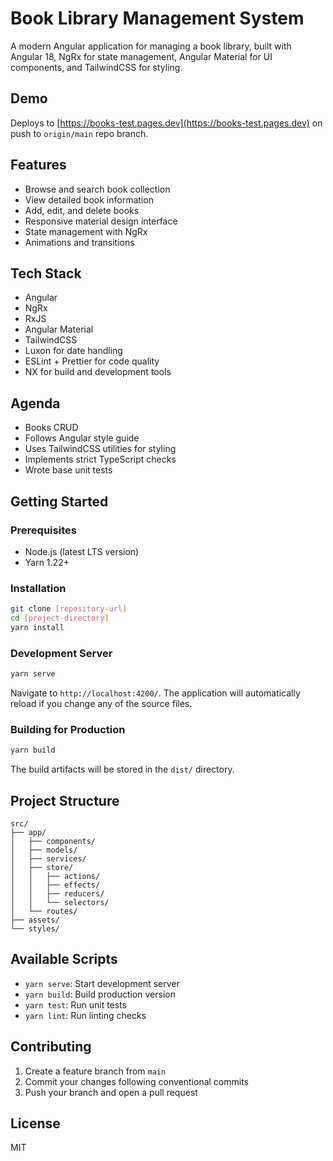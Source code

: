 # Book Library Management System

A modern Angular application for managing a book library, built with Angular 18, NgRx for state management, Angular Material for UI components, and TailwindCSS for styling.

## Demo

Deploys to [https://books-test.pages.dev](https://books-test.pages.dev) on push to `origin/main` repo branch.

## Features

- Browse and search book collection
- View detailed book information
- Add, edit, and delete books
- Responsive material design interface
- State management with NgRx
- Animations and transitions

## Tech Stack

- Angular
- NgRx
- RxJS
- Angular Material
- TailwindCSS
- Luxon for date handling
- ESLint + Prettier for code quality
- NX for build and development tools

## Agenda

- Books CRUD
- Follows Angular style guide
- Uses TailwindCSS utilities for styling
- Implements strict TypeScript checks
- Wrote base unit tests

## Getting Started

### Prerequisites

- Node.js (latest LTS version)
- Yarn 1.22+

### Installation

```bash
git clone [repository-url]
cd [project-directory]
yarn install
```

### Development Server

```bash
yarn serve
```

Navigate to `http://localhost:4200/`. The application will automatically reload if you change any of the source files.

### Building for Production

```bash
yarn build
```

The build artifacts will be stored in the `dist/` directory.

## Project Structure

```
src/
├── app/
│   ├── components/
│   ├── models/
│   ├── services/
│   ├── store/
│   │   ├── actions/
│   │   ├── effects/
│   │   ├── reducers/
│   │   └── selectors/
│   └── routes/
├── assets/
└── styles/
```

## Available Scripts

- `yarn serve`: Start development server
- `yarn build`: Build production version
- `yarn test`: Run unit tests
- `yarn lint`: Run linting checks

## Contributing

1. Create a feature branch from `main`
2. Commit your changes following conventional commits
3. Push your branch and open a pull request

## License

MIT
